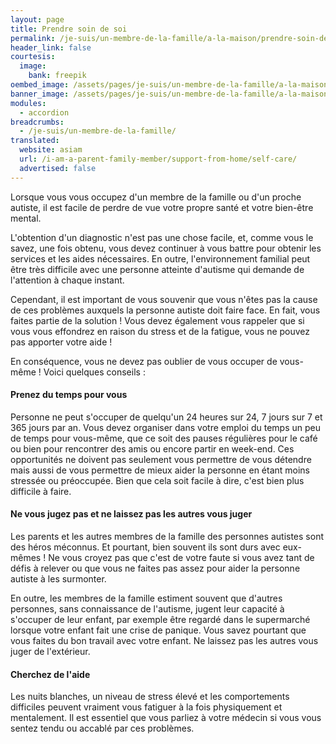 ```yaml
---
layout: page
title: Prendre soin de soi
permalink: /je-suis/un-membre-de-la-famille/a-la-maison/prendre-soin-de-soi
header_link: false
courtesis:
  image:
    bank: freepik
oembed_image: /assets/pages/je-suis/un-membre-de-la-famille/a-la-maison/prendre-soin-de-soi/sopengraph.jpg
banner_image: /assets/pages/je-suis/un-membre-de-la-famille/a-la-maison/prendre-soin-de-soi/banner.jpg
modules:
  - accordion
breadcrumbs:
  - /je-suis/un-membre-de-la-famille/
translated:
  website: asiam
  url: /i-am-a-parent-family-member/support-from-home/self-care/
  advertised: false
---
```


Lorsque vous vous occupez d'un membre de la famille ou d'un proche autiste,
il est facile de perdre de vue votre propre santé et votre bien-être mental.

L'obtention d'un diagnostic n'est pas une chose facile, et, comme vous le savez,
une fois obtenu, vous devez continuer à vous battre pour obtenir les services et les aides
nécessaires.
En outre, l'environnement familial
peut être très difficile avec une personne atteinte d'autisme qui demande de l'attention à chaque instant.

Cependant, il est important de vous souvenir que vous n'êtes pas la cause
de ces problèmes auxquels la personne autiste doit faire face.
En fait, vous faites partie de la solution&nbsp;!
Vous devez également vous rappeler que si vous vous effondrez en raison du stress et de la fatigue, vous ne pouvez pas apporter votre aide&nbsp;!

En conséquence, vous ne devez pas oublier de vous occuper de vous-même&nbsp;!
Voici quelques conseils&nbsp;:


<amp-accordion animate expand-single-section disable-session-states>
 <section expanded>
  <h4 class="n"><span></span>Prenez du temps pour vous</h4>
  <div>
<p>Personne ne peut s'occuper de quelqu'un 24 heures sur 24, 7 jours sur 7 et 365 jours par an.
Vous devez organiser dans votre emploi du temps un peu de temps pour vous-même, que ce soit des pauses régulières pour le café ou bien pour rencontrer des amis ou encore partir en week-end.
Ces opportunités ne doivent pas seulement vous permettre de vous détendre mais aussi
de vous permettre de mieux aider la personne en étant moins stressée ou préoccupée.
Bien que cela soit facile à dire, c'est bien plus difficile à faire.</p>
  </div>
 </section>
 <section>
  <h4 class="n"><span></span>Ne vous jugez pas et ne laissez pas les autres vous juger</h4>
  <div>
<p>
Les parents et les autres membres de la famille des personnes autistes
sont des héros méconnus.
Et pourtant, bien souvent ils sont durs avec eux-mêmes&nbsp;!
Ne vous croyez pas que c'est de votre faute si vous avez tant de défis à relever ou que vous ne faites pas assez pour aider la personne autiste à les surmonter.
</p>
<p>
En outre, les membres de la famille estiment souvent
que d'autres personnes, sans connaissance de l'autisme,
jugent leur capacité à s'occuper de leur enfant,
par exemple être regardé dans le supermarché
lorsque votre enfant fait une crise de panique.
Vous savez pourtant que vous faites du bon travail avec votre enfant.
Ne laissez pas les autres vous juger de l'extérieur.
</p>
  </div>
 </section>
 <section>
  <h4 class="n"><span></span>Cherchez de l'aide</h4>
  <div>
<p>
Les nuits blanches, un niveau de stress élevé
et les comportements difficiles peuvent vraiment vous fatiguer
 à la fois physiquement et mentalement.
Il est essentiel que vous parliez à votre médecin si vous vous sentez
tendu ou accablé par ces problèmes.
</p>
  </div>
 </section>
</amp-accordion>


